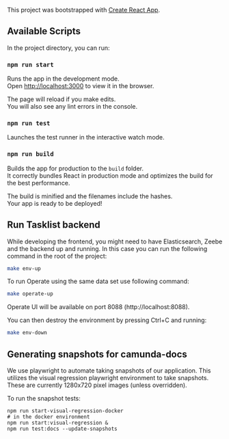 This project was bootstrapped with [Create React App](https://github.com/facebook/create-react-app).

## Available Scripts

In the project directory, you can run:

### `npm run start`

Runs the app in the development mode.<br />
Open [http://localhost:3000](http://localhost:3000) to view it in the browser.

The page will reload if you make edits.<br />
You will also see any lint errors in the console.

### `npm run test`

Launches the test runner in the interactive watch mode.<br />

### `npm run build`

Builds the app for production to the `build` folder.<br />
It correctly bundles React in production mode and optimizes the build for the best performance.

The build is minified and the filenames include the hashes.<br />
Your app is ready to be deployed!

## Run Tasklist backend

While developing the frontend, you might need to have Elasticsearch, Zeebe and the backend up and running.
In this case you can run the following command in the root of the project:

```sh
make env-up
```

To run Operate using the same data set use following command:

```sh
make operate-up
```

Operate UI will be available on port 8088 (http://localhost:8088).

You can then destroy the environment by pressing Ctrl+C and running:

```sh
make env-down
```

## Generating snapshots for camunda-docs

We use playwright to automate taking snapshots of our application. This utilizes the visual regression
playwright environment to take snapshots. These are currently 1280x720 pixel images (unless overridden).

To run the snapshot tests:

```
npm run start-visual-regression-docker
# in the docker environment
npm run start:visual-regression &
npm run test:docs --update-snapshots
```
